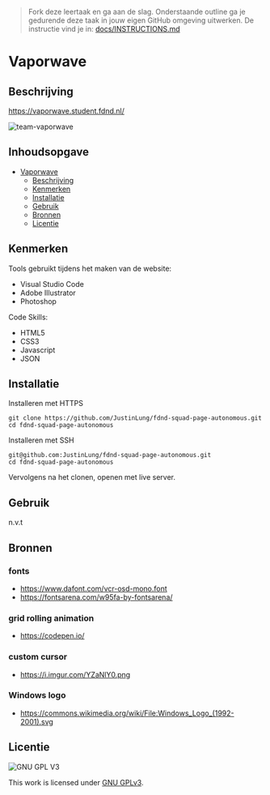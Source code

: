 > Fork deze leertaak en ga aan de slag. Onderstaande outline ga je gedurende deze taak in jouw eigen GitHub omgeving uitwerken. De instructie vind je in: [docs/INSTRUCTIONS.md](docs/INSTRUCTIONS.md)

# Vaporwave

## Beschrijving
<!-- Voeg een link toe naar Github Pages 🌐-->
https://vaporwave.student.fdnd.nl/

<!-- Voeg een mooie poster visual toe 📸 -->
![team-vaporwave](https://media.discordapp.net/attachments/437951219705577472/890164713768517632/MicrosoftTeams-image.png)

## Inhoudsopgave
- [Vaporwave](#vaporwave)
  * [Beschrijving](#beschrijving)
  * [Kenmerken](#kenmerken)
  * [Installatie](#installatie)
  * [Gebruik](#gebruik)
  * [Bronnen](#bronnen)
  * [Licentie](#licentie)

## Kenmerken
Tools gebruikt tijdens het maken van de website:
- Visual Studio Code
- Adobe Illustrator
- Photoshop

Code Skills:
- HTML5
- CSS3
- Javascript
- JSON

## Installatie
Installeren met HTTPS
```
git clone https://github.com/JustinLung/fdnd-squad-page-autonomous.git
cd fdnd-squad-page-autonomous
```
Installeren met SSH
```
git@github.com:JustinLung/fdnd-squad-page-autonomous.git
cd fdnd-squad-page-autonomous
```
Vervolgens na het clonen, openen met live server.

## Gebruik
n.v.t

## Bronnen
### fonts 
- https://www.dafont.com/vcr-osd-mono.font
- https://fontsarena.com/w95fa-by-fontsarena/

### grid rolling animation
- https://codepen.io/

### custom cursor
- https://i.imgur.com/YZaNlY0.png

### Windows logo
- https://commons.wikimedia.org/wiki/File:Windows_Logo_(1992-2001).svg

## Licentie

![GNU GPL V3](https://www.gnu.org/graphics/gplv3-127x51.png)

This work is licensed under [GNU GPLv3](./LICENSE).

